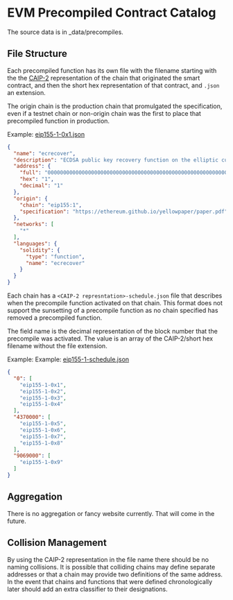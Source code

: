 # EVM Precompiled Contract Catalog

The source data is in _data/precompiles.

## File Structure

Each precompiled function has its own file with the filename starting with the
the [CAIP-2](https://github.com/ChainAgnostic/CAIPs/blob/master/CAIPs/caip-2.md)
representation of the chain that originated the smart contract, and then the
short hex representation of that contract, and `.json` an extension.

The origin chain is the production chain that promulgated the specification,
even if a testnet chain or non-origin chain was the first to place that
precompiled function in production.

Example: [eip155-1-0x1.json](_data/precompiles/eip155-1-0x1.json)

```json
{
  "name": "ecrecover",
  "description": "ECDSA public key recovery function on the elliptic curve secp256k1",
  "address": {
    "full": "0000000000000000000000000000000000000000000000000000000000000001",
    "hex": "1",
    "decimal": "1"
  },
  "origin": {
    "chain": "eip155:1",
    "specification": "https://ethereum.github.io/yellowpaper/paper.pdf"
  },
  "networks": [
    "*"
  ],
  "languages": {
    "solidity": {
      "type": "function",
      "name": "ecrecover"
    }
  }
}
```

Each chain has a `<CAIP-2 represntation>-schedule.json` file that describes when
the precompile function activated on that chain. This format does not support
the sunsetting of a precompile function as no chain specified has removed a
precompiled function.

The field name is the decimal representation of the block number that the
precompile was activated. The value is an array of the CAIP-2/short hex filename
without the file extension.

Example:
Example: [eip155-1-schedule.json](_data/precompiles/eip155-1-schedule.json)

```json
{
  "0": [
    "eip155-1-0x1",
    "eip155-1-0x2",
    "eip155-1-0x3",
    "eip155-1-0x4"
  ],
  "4370000": [
    "eip155-1-0x5",
    "eip155-1-0x6",
    "eip155-1-0x7",
    "eip155-1-0x8"
  ],
  "9069000": [
    "eip155-1-0x9"
  ]
}
```

## Aggregation

There is no aggregation or fancy website currently. That will come in the
future.

## Collision Management

By using the CAIP-2 representation in the file name there should be no naming
collisions. It is possible that colliding chains may define separate addresses
or that a chain may provide two definitions of the same address. In the event
that chains and functions that were defined chronologically later should add an
extra classifier to their designations.
